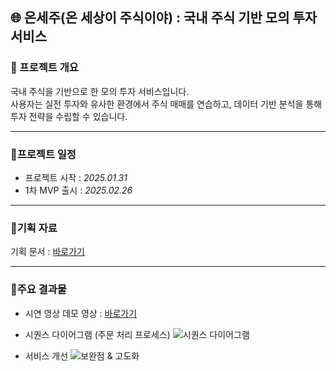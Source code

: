 🌐 온세주(온 세상이 주식이야) : 국내 주식 기반 모의 투자 서비스
---
### 📍 프로젝트 개요
국내 주식을 기반으로 한 모의 투자 서비스입니다.  
사용자는 실전 투자와 유사한 환경에서 주식 매매를 연습하고, 데이터 기반 분석을 통해 투자 전략을 수립할 수 있습니다.

---

### 📍프로젝트 일정
- 프로젝트 시작 : *2025.01.31*
- 1차 MVP 출시 : *2025.02.26*

---

### 📍기획 자료
기획 문서 : [바로가기](https://drive.google.com/file/d/1OB0QUj8h4L9B7eh4dgpZb2hXTWJxRZSz/view?usp=sharing)

---

### 📍주요 결과물
- 시연 영상
데모 영상 : [바로가기](https://drive.google.com/file/d/1BtCvrCZQGYXyI0EpEqchyTcxSkOf4WyC/view?usp=sharing)

- 시퀀스 다이어그램 (주문 처리 프로세스)
![시퀀스 다이어그램](https://github.com/user-attachments/assets/fd9332b5-3262-4cc0-9607-ec00632f02b4)

- 서비스 개선
![보완점 & 고도화](https://github.com/user-attachments/assets/09180063-8093-4386-8260-b2d0b072f45a)
